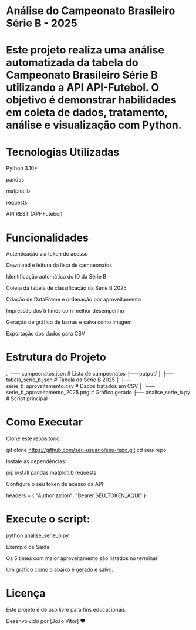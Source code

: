 # Análise do Campeonato Brasileiro Série B - 2025

<h1>Este projeto realiza uma análise automatizada da tabela do Campeonato Brasileiro Série B utilizando a API API-Futebol. O objetivo é demonstrar habilidades em coleta de dados, tratamento, análise e visualização com Python.</h1>

# Tecnologias Utilizadas

Python 3.10+

pandas

matplotlib

requests

API REST (API-Futebol)

# Funcionalidades

Autenticação via token de acesso

Download e leitura da lista de campeonatos

Identificação automática do ID da Série B

Coleta da tabela de classificação da Série B 2025

Criação de DataFrame e ordenação por aproveitamento

Impressão dos 5 times com melhor desempenho

Geração de gráfico de barras e salva como imagem

Exportação dos dados para CSV

# Estrutura do Projeto

.
├── campeonatos.json                   # Lista de campeonatos
├── output/
│   ├── tabela_serie_b.json            # Tabela da Série B 2025
│   ├── serie_b_aproveitamento.csv     # Dados tratados em CSV
│   └── serie_b_aproveitamento_2025.png # Gráfico gerado
├── analise_serie_b.py                # Script principal

# Como Executar

Clone este repositório:

git clone https://github.com/seu-usuario/seu-repo.git
cd seu-repo

Instale as dependências:

pip install pandas matplotlib requests

Configure o seu token de acesso da API:

headers = {
    "Authorization": "Bearer SEU_TOKEN_AQUI"
}

# Execute o script:

python analise_serie_b.py

Exemplo de Saída

Os 5 times com maior aproveitamento são listados no terminal

Um gráfico como o abaixo é gerado e salvo:



# Licença

Este projeto é de uso livre para fins educacionais.

Desenvolvido por [João Vitor] ❤️
